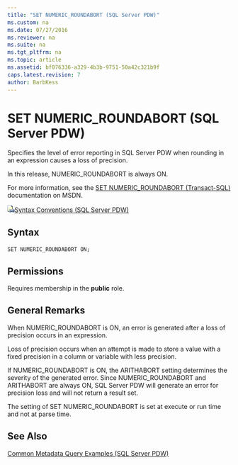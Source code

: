 ```yaml
---
title: "SET NUMERIC_ROUNDABORT (SQL Server PDW)"
ms.custom: na
ms.date: 07/27/2016
ms.reviewer: na
ms.suite: na
ms.tgt_pltfrm: na
ms.topic: article
ms.assetid: bf076336-a329-4b3b-9751-50a42c321b9f
caps.latest.revision: 7
author: BarbKess
---
```

# SET NUMERIC_ROUNDABORT (SQL Server PDW)
Specifies the level of error reporting in SQL Server PDW when rounding in an expression causes a loss of precision.  
  
In this release, NUMERIC_ROUNDABORT is always ON.  
  
For more information, see the [SET NUMERIC_ROUNDABORT (Transact-SQL)](http://msdn.microsoft.com/en-us/library/ms188791(v=sql11)) documentation on MSDN.  
  
![Topic link icon](../../mpp/sqlpdw/media/Topic_Link.gif "Topic_Link")[Syntax Conventions &#40;SQL Server PDW&#41;](../../mpp/sqlpdw/syntax-conventions-sql-server-pdw.md)  
  
## Syntax  
  
```  
SET NUMERIC_ROUNDABORT ON;  
```  
  
## Permissions  
Requires membership in the **public** role.  
  
## General Remarks  
When NUMERIC_ROUNDABORT is ON, an error is generated after a loss of precision occurs in an expression.  
  
Loss of precision occurs when an attempt is made to store a value with a fixed precision in a column or variable with less precision.  
  
If NUMERIC_ROUNDABORT is ON, the ARITHABORT setting determines the severity of the generated error. Since NUMERIC_ROUNDABORT and ARITHABORT are always ON, SQL Server PDW will generate an error for precision loss and will not return a result set.  
  
The setting of SET NUMERIC_ROUNDABORT is set at execute or run time and not at parse time.  
  
## See Also  
[Common Metadata Query Examples &#40;SQL Server PDW&#41;](../../mpp/sqlpdw/common-metadata-query-examples-sql-server-pdw.md)  
  

